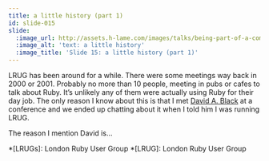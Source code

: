 ```yaml
---
title: a little history (part 1)
id: slide-015
slide:
  :image_url: http://assets.h-lame.com/images/talks/being-part-of-a-community/slides/015.png
  :image_alt: 'text: a little history'
  :image_title: 'Slide 15: a little history (part 1)'
---
```

LRUG has been around for a while.  There were some meetings way back in 2000 or 2001.  Probably no more than 10 people, meeting in pubs or cafes to talk about Ruby.  It’s unlikely any of them were actually using Ruby for their day job.  The only reason I know about this is that I met [David A. Black](http://www.davidablack.net/) at a conference and we ended up chatting about it when I told him I was running LRUG.

The reason I mention David is…


*[LRUGs]: London Ruby User Group
*[LRUG]: London Ruby User Group
